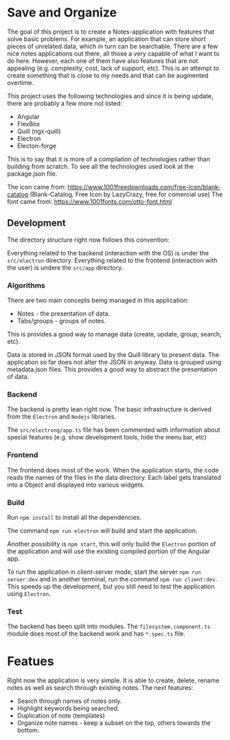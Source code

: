 # Save and Organize

The goal of this project is to create a Notes-application with features that solve basic problems. For example, an application that can store short pieces of unrelated data, which in turn can be searchable.  There are a few nice notes applications out there, all those a very capable of what I want to do here. However, each one of them have also features that are not appealing (e.g. complexity, cost, lack of support, etc). This is an attempt to create something that is close to my needs and that can be augmented overtime.

This project uses the following technologies and since it is being update, there are probably a few more not listed:
- Angular 
- FlexBox
- Quill (ngx-quill)
- Electron
- Electon-forge

This is to say that it is more of a compilation of technologies rather than building from scratch. To see all the technologies used look at the package.json file.

The icon came from: https://www.1001freedownloads.com/free-icon/blank-catalog (Blank-Catalog, Free Icon by LazyCrazy, free for comercial use)
The font came from: https://www.1001fonts.com/otto-font.html

## Development 

The directory structure right now follows this convention:

Everything related to the backend (interaction with the OS) is under the `src/electron` directory. 
Everything related to the frontend (interaction with the user) is undere the `src/app` directory.

### Algorithms

There are two main concepts being managed in this application: 
- Notes - the presentation of data.
- Tabs/groups - groups of notes.
 
 This is provides a good way to manage data (create, update, group, search, etc). 

 Data is stored in JSON format used by the Quill library to present data. The application so far does not alter the JSON in anyway. 
 Data is grouped using metadata.json files. This provides a good way to abstract the presentation of data. 

### Backend

The backend is pretty lean right now. The basic infrastructure is derived from the `Electron` and `Nodejs` libraries.

The `src/electrong/app.ts` file has been commented with information about special features (e.g. show development tools, hide the menu bar, etc)

### Frontend

The frontend does most of the work. When the application starts, the code reads the names of the files in the data directory. Each label gets translated into a Object and displayed into various widgets. 

### Build

Run `npm install` to install all the dependencies. 

The command `npm run electron` will build and start the application. 

Another possibility is `npm start`, this will only build the `Electron` portion of the application and will use the existing compiled portion of the Angular app. 

To run the application in client-server mode, start the server `npm run server:dev` and in another terminal, run the command `npm run client:dev`. This speeds up the development, but you still need to test the application using `Electron`.

### Test

The backend has been split into modules. The `filesystem.component.ts` module does most of the backend work and has `*.spec.ts` file. 

# Featues

Right now the application is very simple. It is able to create, delete, rename notes as well as search through existing notes. 
The next features:
- Search through names of notes only. 
- Highlight keywords being searched. 
- Duplication of note (templates)
- Organize note names - keep a subset on the top, others towards the bottom. 

